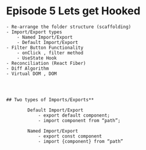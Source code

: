 # Episode 5 Lets get Hooked

    - Re-arrange the folder structure (scaffolding)
    - Import/Export types
        - Named Import/Export
        - Default Import/Export
    - Filter Button Functionality
        - onClick , filter method
        - UseState Hook
    - Reconciliation (React Fiber)
    - Diff Algorithm
    - Virtual DOM , DOM




    ## Two types of Imports/Exports**

            Default Import/Export 
                - export default component;
                - import component from “path”;

            Named Import/Export
                - export const component
                - import {component} from “path”


